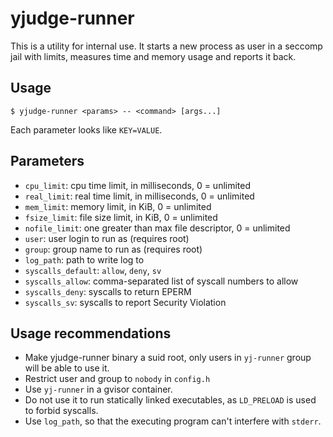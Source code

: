# yjudge-runner

This is a utility for internal use.
It starts a new process as user in a seccomp jail
with limits, measures time and memory usage and
reports it back.

## Usage

    $ yjudge-runner <params> -- <command> [args...]

Each parameter looks like `KEY=VALUE`.

## Parameters

 - `cpu_limit`: cpu time limit, in milliseconds, 0 = unlimited
 - `real_limit`: real time limit, in milliseconds, 0 = unlimited
 - `mem_limit`: memory limit, in KiB, 0 = unlimited
 - `fsize_limit`: file size limit, in KiB, 0 = unlimited
 - `nofile_limit`: one greater than max file descriptor, 0 = unlimited
 - `user`: user login to run as (requires root)
 - `group`: group name to run as (requires root)
 - `log_path`: path to write log to
 - `syscalls_default`: `allow`, `deny`, `sv`
 - `syscalls_allow`: comma-separated list of syscall numbers to allow
 - `syscalls_deny`: syscalls to return EPERM
 - `syscalls_sv`: syscalls to report Security Violation

## Usage recommendations

 - Make yjudge-runner binary a suid root, only users in
   `yj-runner` group will be able to use it.
 - Restrict user and group to `nobody` in `config.h`
 - Use `yj-runner` in a gvisor container.
 - Do not use it to run statically linked executables,
   as `LD_PRELOAD` is used to forbid syscalls.
 - Use `log_path`, so that the executing program can't interfere with `stderr`.
